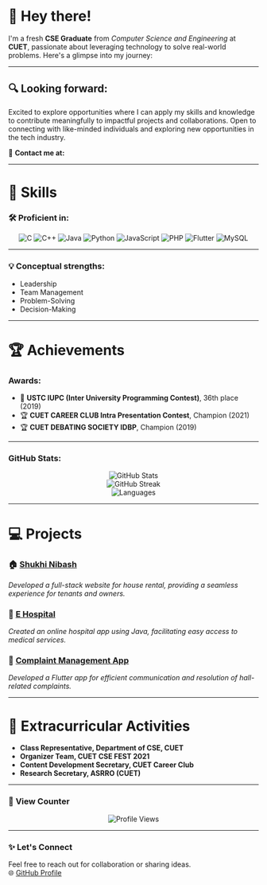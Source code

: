 
# 👋 **Hey there!**
I'm a fresh **CSE Graduate** from *Computer Science and Engineering* at **CUET**, passionate about leveraging technology to solve real-world problems. Here's a glimpse into my journey:

---

## 🔍 **Looking forward**:

Excited to explore opportunities where I can apply my skills and knowledge to contribute meaningfully to impactful projects and collaborations. Open to connecting with like-minded individuals and exploring new opportunities in the tech industry.

📧 **Contact me at:** 

---

# 🚀 **Skills**

### 🛠️ **Proficient in**:

<div align="center">
  
![C](https://img.shields.io/badge/C-A8B9CC?style=for-the-badge&logo=c&logoColor=white)
![C++](https://img.shields.io/badge/C++-00599C?style=for-the-badge&logo=cplusplus&logoColor=white)
![Java](https://img.shields.io/badge/Java-ED8B00?style=for-the-badge&logo=java&logoColor=white)
![Python](https://img.shields.io/badge/Python-3776AB?style=for-the-badge&logo=python&logoColor=white)
![JavaScript](https://img.shields.io/badge/JavaScript-F7DF1E?style=for-the-badge&logo=javascript&logoColor=black)
![PHP](https://img.shields.io/badge/PHP-777BB4?style=for-the-badge&logo=php&logoColor=white)
![Flutter](https://img.shields.io/badge/Flutter-02569B?style=for-the-badge&logo=flutter&logoColor=white)
![MySQL](https://img.shields.io/badge/MySQL-4479A1?style=for-the-badge&logo=mysql&logoColor=white)

</div>

---

### 💡 **Conceptual strengths**:
  
- Leadership  
- Team Management  
- Problem-Solving  
- Decision-Making  

---

# 🏆 **Achievements**
  
### **Awards**:
  
- 🥇 **USTC IUPC (Inter University Programming Contest)**, 36th place (2019)  
- 🏆 **CUET CAREER CLUB Intra Presentation Contest**, Champion (2021)  
- 🏆 **CUET DEBATING SOCIETY IDBP**, Champion (2019)

---

### **GitHub Stats**:

<div align="center">
  
![GitHub Stats](https://github-readme-stats.vercel.app/api?username=mushfikur-rahman&show_icons=true&theme=radical)  
![GitHub Streak](https://github-readme-streak-stats.herokuapp.com/?user=mushfikur-rahman&theme=radical)  
![Languages](https://github-readme-stats.vercel.app/api/top-langs/?username=mushfikur-rahman&layout=compact&theme=radical)  

</div>

---

# 💻 **Projects**

### 🏠 [Shukhi Nibash](https://github.com/mushfikur-rahman/Shukhi_Nibash)  
*Developed a full-stack website for house rental, providing a seamless experience for tenants and owners.*  

### 🏥 [E Hospital](https://github.com/mushfikur-rahman/E_Hospital)  
*Created an online hospital app using Java, facilitating easy access to medical services.*  

### 🏢 [Complaint Management App](https://github.com/mushfikur-rahman/Sheikh_Russel_Hall_Complaint_Management_App)  
*Developed a Flutter app for efficient communication and resolution of hall-related complaints.*

---

# 🌟 **Extracurricular Activities**

- **Class Representative, Department of CSE, CUET**  
- **Organizer Team, CUET CSE FEST 2021**  
- **Content Development Secretary, CUET Career Club**  
- **Research Secretary, ASRRO (CUET)**  

---

### 🎯 **View Counter**  

<div align="center">
  
![Profile Views](https://komarev.com/ghpvc/?username=mushfikur-rahman&color=blueviolet&style=flat-square)

</div>

---

### ✨ **Let's Connect**  
Feel free to reach out for collaboration or sharing ideas.  
🌐 [GitHub Profile](https://github.com/mushfikur-rahman)  

